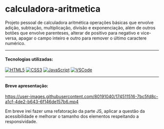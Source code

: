 # calculadora-aritmetica
Projeto pessoal de calculadora aritmética operações básicas que envolve adição, subtração, multiplicação, divisão e exponenciação, além de outros botões que envolve parenteses, alterar de positivo para negativo e vice-versa, apagar o campo inteiro e outro para remover o último caractere numérico.
***
#### Tecnologias utilizadas:

[![HTML5](https://skills.thijs.gg/icons?i=html)](https://pt.wikipedia.org/wiki/HTML5)
[![CSS3](https://skills.thijs.gg/icons?i=css)](https://pt.wikipedia.org/wiki/CSS3)
[![JavaScript](https://skills.thijs.gg/icons?i=js)](https://pt.wikipedia.org/wiki/JavaScript)
[![VSCode](https://skills.thijs.gg/icons?i=vscode)](https://pt.wikipedia.org/wiki/Visual_Studio_Code)
***
#### Breve apresentação:

https://user-images.githubusercontent.com/80191040/174511516-7bc5fd8c-a1cf-4de2-b643-6f146de157b6.mp4

Em breve irei fazer uma refatoração da parte JS, aplicar a questão da acessibilidade e melhorar o tamanho dos elementos respeitando a responsividade.
